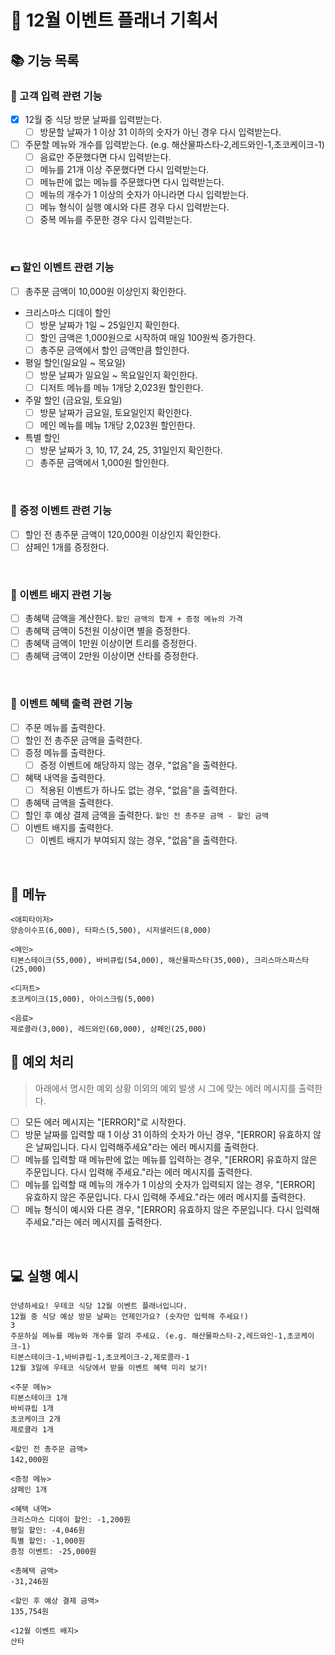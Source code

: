 # 🎄 12월 이벤트 플래너 기획서
## 📚 기능 목록
### 📝 고객 입력 관련 기능
- [x] 12월 중 식당 방문 날짜를 입력받는다.
  - [ ] 방문할 날짜가 1 이상 31 이하의 숫자가 아닌 경우 다시 입력받는다.
- [ ] 주문할 메뉴와 개수를 입력받는다. (e.g. 해산물파스타-2,레드와인-1,초코케이크-1)
  - [ ] 음료만 주문했다면 다시 입력받는다.
  - [ ] 메뉴를 21개 이상 주문했다면 다시 입력받는다.
  - [ ] 메뉴판에 없는 메뉴를 주문했다면 다시 입력받는다.
  - [ ] 메뉴의 개수가 1 이상의 숫자가 아니라면 다시 입력받는다.
  - [ ] 메뉴 형식이 실행 예시와 다른 경우 다시 입력받는다.
  - [ ] 중복 메뉴를 주문한 경우 다시 입력받는다.
</br>

### 💵 할인 이벤트 관련 기능
- [ ] 총주문 금액이 10,000원 이상인지 확인한다.
- 크리스마스 디데이 할인
  - [ ] 방문 날짜가 1일 ~ 25일인지 확인한다.
  - [ ] 할인 금액은 1,000원으로 시작하여 매일 100원씩 증가한다.
  - [ ] 총주문 금액에서 할인 금액만큼 할인한다.
- 평일 할인(일요일 ~ 목요일)
  - [ ] 방문 날짜가 일요일 ~ 목요일인지 확인한다.
  - [ ] 디저트 메뉴를 메뉴 1개당 2,023원 할인한다.
- 주말 할인 (금요일, 토요일)
  - [ ] 방문 날짜가 금요일, 토요일인지 확인한다.
  - [ ] 메인 메뉴를 메뉴 1개당 2,023원 할인한다.
- 특별 할인
  - [ ] 방문 날짜가 3, 10, 17, 24, 25, 31일인지 확인한다.
  - [ ] 총주문 금액에서 1,000원 할인한다.
</br>

### 🎁 증정 이벤트 관련 기능
- [ ] 할인 전 총주문 금액이 120,000원 이상인지 확인한다.
- [ ] 샴페인 1개를 증정한다.
</br>

### 🔖 이벤트 배지 관련 기능
- [ ] 총혜택 금액을 계산한다. ``할인 금액의 합계 + 증정 메뉴의 가격``
- [ ] 총혜택 금액이 5천원 이상이면 별을 증정한다.
- [ ] 총혜택 금액이 1만원 이상이면 트리를 증정한다.
- [ ] 총혜택 금액이 2만원 이상이면 산타를 증정한다.
</br>

### 📃 이벤트 혜택 출력 관련 기능
- [ ] 주문 메뉴를 출력한다.
- [ ] 할인 전 총주문 금액을 출력한다.
- [ ] 증정 메뉴를 출력한다.
  - [ ] 증정 이벤트에 해당하지 않는 경우, "없음"을 출력한다.
- [ ] 혜택 내역을 출력한다.
  - [ ] 적용된 이벤트가 하나도 없는 경우, "없음"을 출력한다.
- [ ] 총혜택 금액을 출력한다.
- [ ] 할인 후 예상 결제 금액을 출력한다. ``할인 전 총주문 금액 - 할인 금액``
- [ ] 이벤트 배지를 출력한다.
  - [ ] 이벤트 배지가 부여되지 않는 경우, "없음"을 출력한다.
</br>

## 📢 메뉴
```
<애피타이저>
양송이수프(6,000), 타파스(5,500), 시저샐러드(8,000)

<메인>
티본스테이크(55,000), 바비큐립(54,000), 해산물파스타(35,000), 크리스마스파스타(25,000)

<디저트>
초코케이크(15,000), 아이스크림(5,000)

<음료>
제로콜라(3,000), 레드와인(60,000), 샴페인(25,000)
```

## 🚫 예외 처리
> 아래에서 명시한 예외 상황 이외의 예외 발생 시 그에 맞는 에러 메시지를 출력한다.
- [ ] 모든 에러 메시지는 "[ERROR]"로 시작한다.
- [ ] 방문 날짜를 입력할 때 1 이상 31 이하의 숫자가 아닌 경우, "[ERROR] 유효하지 않은 날짜입니다. 다시 입력해주세요"라는 에러 메시지를 출력한다.
- [ ] 메뉴를 입력할 때 메뉴판에 없는 메뉴를 입력하는 경우, "[ERROR] 유효하지 않은 주문입니다. 다시 입력해 주세요."라는 에러 메시지를 출력한다.
- [ ] 메뉴를 입력할 때 메뉴의 개수가 1 이상의 숫자가 입력되지 않는 경우, "[ERROR] 유효하지 않은 주문입니다. 다시 입력해 주세요."라는 에러 메시지를 출력한다.
- [ ] 메뉴 형식이 예시와 다른 경우, "[ERROR] 유효하지 않은 주문입니다. 다시 입력해 주세요."라는 에러 메시지를 출력한다.
</br>

## 💻 실행 예시
```
안녕하세요! 우테코 식당 12월 이벤트 플래너입니다.
12월 중 식당 예상 방문 날짜는 언제인가요? (숫자만 입력해 주세요!)
3
주문하실 메뉴를 메뉴와 개수를 알려 주세요. (e.g. 해산물파스타-2,레드와인-1,초코케이크-1)
티본스테이크-1,바비큐립-1,초코케이크-2,제로콜라-1
12월 3일에 우테코 식당에서 받을 이벤트 혜택 미리 보기!
 
<주문 메뉴>
티본스테이크 1개
바비큐립 1개
초코케이크 2개
제로콜라 1개
 
<할인 전 총주문 금액>
142,000원
 
<증정 메뉴>
샴페인 1개
 
<혜택 내역>
크리스마스 디데이 할인: -1,200원
평일 할인: -4,046원
특별 할인: -1,000원
증정 이벤트: -25,000원
 
<총혜택 금액>
-31,246원
 
<할인 후 예상 결제 금액>
135,754원
 
<12월 이벤트 배지>
산타
```
